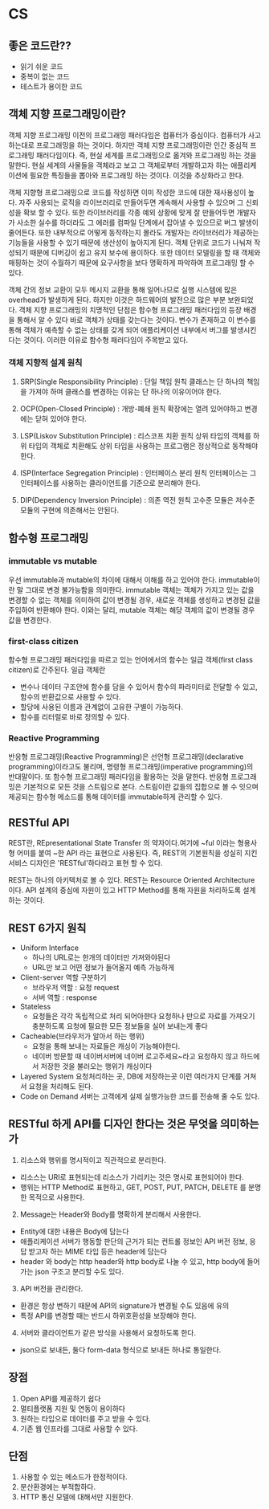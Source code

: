 # CS
## 좋은 코드란??
- 읽기 쉬운 코드
- 중복이 없는 코드
- 테스트가 용이한 코드

## 객체 지향 프로그래밍이란?
객체 지향 프로그래밍 이전의 프로그래밍 패러다임은 컴퓨터가 중심이다. 컴퓨터가 사고하는대로 프로그래밍을 하는 것이다.
하지만 객체 지향 프로그래밍이란 인간 중심적 프로그래밍 패러다임이다.
즉, 현실 세계를 프로그래밍으로 옮겨와 프로그래밍 하는 것을 말한다.
현실 세계의 사물들을 객체라고 보고 그 객체로부터 개발하고자 하는 애플리케이션에 필요한 특징들을 뽑아와 프로그래밍 하는 것이다. 이것을 추상화라고 한다.

객체 지향형 프로그래밍으로 코드를 작성하면 이미 작성한 코드에 대한 재사용성이 높다. 자주 사용되는 로직을 라이브러리로 만들어두면 계속해서 사용할 수 있으며 그 신뢰성을 확보 할 수 있다. 또한 라이브러리를 각종 예외 상황에 맞게 잘 만들어두면 개발자가 사소한 실수를 하더라도 그 에러를 컴파일 단계에서 잡아낼 수 있으므로 버그 발생이 줄어든다. 또한 내부적으로 어떻게 동작하는지 몰라도 개발자는 라이브러리가 제공하는 기능들을 사용할 수 있기 때문에 생산성이 높아지게 된다. 객체 단위로 코드가 나눠져 작성되기 때문에 디버깅이 쉽고 유지 보수에 용이하다. 또한 데이터 모델링을 할 때 객체와 매핑하는 것이 수월하기 때문에 요구사항을 보다 명확하게 파악하여 프로그래밍 할 수 있다.

객체 간의 정보 교환이 모두 메시지 교환을 통해 일어나므로 실행 시스템에 많은 overhead가 발생하게 된다. 하지만 이것은 하드웨어의 발전으로 많은 부분 보완되었다. 객체 지향 프로그래밍의 치명적인 단점은 함수형 프로그래밍 패러다임의 등장 배경을 통해서 알 수 있다 바로 객체가 상태를 갖는다는 것이다. 변수가 존재하고 이 변수를 통해 객체가 예측할 수 없는 상태를 갖게 되어 애플리케이션 내부에서 버그를 발생시킨다는 것이다. 이러한 이유로 함수형 패러다임이 주목받고 있다.

### 객체 지향적 설계 원칙
1. SRP(Single Responsibility Principle) : 단일 책임 원칙
클래스는 단 하나의 책임을 가져야 하며 클래스를 변경하는 이유는 단 하나의 이유이어야 한다.

2. OCP(Open-Closed Principle) : 개방-폐쇄 원칙
확장에는 열려 있어야하고 변경에는 닫혀 있어야 한다.

3. LSP(Liskov Substitution Principle) : 리스코프 치환 원칙
상위 타입의 객체를 하위 타입의 객체로 치환해도 상위 타입을 사용하는 프로그램은 정상적으로 동작해야 한다.

4. ISP(Interface Segregation Principle) : 인터페이스 분리 원칙
인터페이스는 그 인터페이스를 사용하는 클라이언트를 기준으로 분리해야 한다.

5. DIP(Dependency Inversion Principle) : 의존 역전 원칙
고수준 모듈은 저수준 모듈의 구현에 의존해서는 안된다.

## 함수형 프로그래밍
### immutable vs mutable
우선 immutable과 mutable의 차이에 대해서 이해를 하고 있어야 한다. immutable이란 말 그대로 변경 불가능함을 의미한다.
immutable 객체는 객체가 가지고 있는 값을 변경할 수 없는 객체를 의미하여 값이 변경될 경우, 새로운 객체를 생성하고 변경된 값을 주입하여 반환해야 한다.
이와는 달리, mutable 객체는 해당 객체의 값이 변경될 경우 값을 변경한다.

### first-class citizen
함수형 프로그래밍 패러다임을 따르고 있는 언어에서의 함수는 일급 객체(first class citizen)로 간주된다.
일급 객체란
- 변수나 데이터 구조안에 함수를 담을 수 있어서 함수의 파라미터로 전달할 수 있고, 함수의 반환값으로 사용할 수 있다.
- 할당에 사용된 이름과 관계없이 고유한 구별이 가능하다.
- 함수를 리터럴로 바로 정의할 수 있다.

### Reactive Programming
반응형 프로그래밍(Reactive Programming)은 선언형 프로그래밍(declarative programming)이라고도 불리며, 명령형 프로그래밍(imperative programming)의 반대말이다. 또 함수형 프로그래밍 패러다임을 활용하는 것을 말한다. 반응형 프로그래밍은 기본적으로 모든 것을 스트림으로 본다.
스트림이란 값들의 집합으로 볼 수 잇으며 제공되는 함수형 메소드를 통해 데이터를 immutable하게 관리할 수 있다.

## RESTful API
REST란, REpresentational State Transfer 의 약자이다.여기에 ~ful 이라는 형용사형 어미를 붙여 ~한 API 라는 표현으로 사용된다.
즉, REST의 기본원칙을 성실히 지킨 서비스 디자인은 'RESTful'하다라고 표현 할 수 있다.

REST는 하나의 아키텍처로 볼 수 있다.
REST는 Resource Oriented Architecture 이다. API 설계의 중심에 자원이 있고 HTTP Method를 통해 자원을 처리하도록 설계하는 것이다.

## REST 6가지 원칙
- Uniform Interface
  - 하나의 URL로는 한개의 데이터만 가져와야된다
  - URL만 보고 어떤 정보가 들어올지 예측 가능하게
- Client-server 역할 구분하기
  - 브라우저 역할 : 요청 request
  - 서버 역할 : response
- Stateless
  - 요청들은 각각 독립적으로 처리 되어아햔다
  요청하나 만으로 자료를 가져오기 충분하도록 요청에 필요한 모든 정보들을 실어 보내는게 좋다
- Cacheable(브라우저가 알아서 하는 행위)
  - 요청을 통해 보내는 자료들은 캐싱이 가능해야한다.
  - 네이버 방문할 때 네이버서버에 네이버 로고주세요~라고 요청하지 않고 하드에서 저장한 것을 불러오는 행위가 캐싱이다
- Layered System
  요청처리하는 곳, DB에 저장하는곳 이런 여러가지 단계를 거쳐서 요청을 처리해도 된다.
- Code on Demand
  서버는 고객에게 실제 실행가능한 코드를 전송해 줄 수도 있다.

## RESTful 하게 API를 디자인 한다는 것은 무엇을 의미하는가
1. 리소스와 행위를 명시적이고 직관적으로 분리한다.
- 리소스는 URI로 표현되는데 리소스가 가리키는 것은 명사로 표현되어야 한다.
- 행위는 HTTP Method로 표현하고, GET, POST, PUT, PATCH, DELETE 를 분명한 목적으로 사용한다.
2. Message는 Header와 Body를 명확하게 분리해서 사용한다.
- Entity에 대한 내용은 Body에 담는다
- 애플리케이션 서버가 행동할 판단의 근거가 되는 컨트롤 정보인 API 버전 정보, 응답 받고자 하는 MIME 타입 등은 header에 담는다
- header 와 body는 http header와 http body로 나눌 수 있고, http body에 들어가는 json 구조고 분리할 수도 있다.
3. API 버전을 관리한다.
- 환경은 항상 변하기 때문에 API의 signature가 변경될 수도 있음에 유의
- 특정 API를 변경할 때는 반드시 하위호환성을 보장해야 한다.
4. 서버와 클라이언트가 같은 방식을 사용해서 요청하도록 한다.
- json으로 보내든, 둘다 form-data 형식으로 보내든 하나로 통일한다.

## 장점
1. Open API를 제공하기 쉽다
2. 멀티플랫폼 지원 및 연동이 용이하다
3. 원하는 타입으로 데이터를 주고 받을 수 있다.
4. 기존 웹 인프라를 그대로 사용할 수 있다.

## 단점
1. 사용할 수 있는 메소드가 한정적이다.
2. 분산환경에는 부적합하다.
3. HTTP 통신 모델에 대해서만 지원한다.
